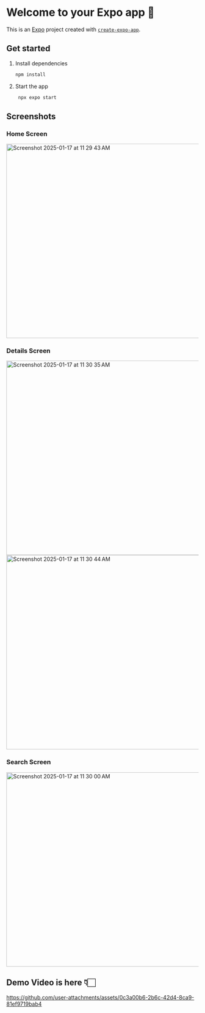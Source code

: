 # Welcome to your Expo app 👋
This is an [Expo](https://expo.dev) project created with [`create-expo-app`](https://www.npmjs.com/package/create-expo-app).

## Get started

1. Install dependencies

   ```bash
   npm install
   ```

2. Start the app

   ```bash
    npx expo start
   ```
## Screenshots

### Home Screen
<img width="509" alt="Screenshot 2025-01-17 at 11 29 43 AM" src="https://github.com/user-attachments/assets/3769f3ce-72fd-4141-8674-ea94a90b0756" />

### Details Screen
<img width="509" alt="Screenshot 2025-01-17 at 11 30 35 AM" src="https://github.com/user-attachments/assets/f67f4694-dad6-4373-913f-88bacf621667" />
<img width="509" alt="Screenshot 2025-01-17 at 11 30 44 AM" src="https://github.com/user-attachments/assets/3039eb19-e8b9-4b69-88d6-a106e8bb591f" />

### Search Screen
<img width="509" alt="Screenshot 2025-01-17 at 11 30 00 AM" src="https://github.com/user-attachments/assets/47ad11f6-68c0-43e4-8780-b3766f4a2b30" />



## Demo Video is here 👇🏻

https://github.com/user-attachments/assets/0c3a00b6-2b6c-42d4-8ca9-81ef9719bab4

